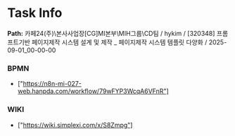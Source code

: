 # Task Info

**Path:** 카페24(주)\본사사업장\[CG]MI본부\MIH그룹\CD팀 / hykim / [320348] 프롬프트기반 페이지제작 시스템 설계 및 제작 _ 페이지제작 시스템 템플릿 다양화 / 2025-09-01_00-00-00

### BPMN
- ["https://n8n-mi-027-web.hanpda.com/workflow/79wFYP3WcqA6VFnR"]

### WIKI
- ["https://wiki.simplexi.com/x/S8Zmpg"]

